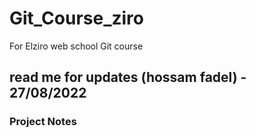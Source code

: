 # Git_Course_ziro
For Elziro web school Git course
## read me for updates (hossam fadel) - 27/08/2022



### Project Notes
